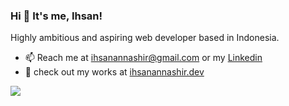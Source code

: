 ### Hi 👋 It's me, Ihsan!
Highly ambitious and aspiring web developer based in Indonesia.

- 📫 Reach me at ihsanannashir@gmail.com or my [Linkedin](https://linkedin.com/in/ihsanannashir)
- 🔭 check out my works at [ihsanannashir.dev](https://ihsanannashir.dev)

![](https://komarev.com/ghpvc/?username=ihsanannashir)
<!--
**ihsanannashir/ihsanannashir** is a ✨ _special_ ✨ repository because its `README.md` (this file) appears on your GitHub profile.

Here are some ideas to get you started:

- 🔭 I’m currently working on ...
- 🌱 I’m currently learning ...
- 👯 I’m looking to collaborate on ...
- 🤔 I’m looking for help with ...
- 💬 Ask me about ...
- 📫 Reach me at ihsanannashir@gmail.com
- 😄 Pronouns: ...
- ⚡ Fun fact: ...
-->
